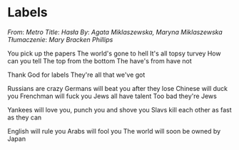 # Labels
_From_: _Metro_
_Title_: _Hasła_
_By_: _Agata Miklaszewska, Maryna Miklaszewska_
_Tłumaczenie_: _Mary Bracken Phillips_

You pick up the papers
The world's gone to hell
It's all topsy turvey
How can you tell
The top from the bottom
The have's from have not

Thank God for labels
They're all that we've got

Russians are crazy
Germans will beat you
after they lose
Chinese will duck you
Frenchman will fuck you
Jews all have talent
Too bad they're Jews

Yankees will love you,
punch you and shove you
Slavs kill each other
as fast as they can

English will rule you
Arabs will fool you
The world will soon be
owned by Japan